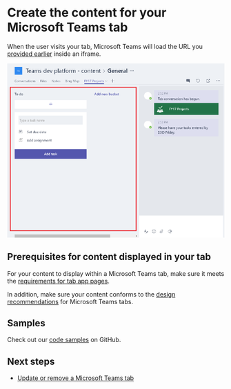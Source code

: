 ﻿# Create the content for your Microsoft Teams tab

When the user visits your tab, Microsoft Teams will load the URL you [provided earlier](createtabconfigui.md) inside an iframe.

!["Tab with iframed content highlighted."](images/tab_contentui2.png)

## Prerequisites for content displayed in your tab

For your content to display within a Microsoft Teams tab, make sure it meets the [requirements for tab app pages](tabprerequisites.md).

In addition, make sure your content conforms to the [design recommendations](design.md) for Microsoft Teams tabs.

## Samples

Check out our [code samples](samples.md) on GitHub.

## Next steps

* [Update or remove a Microsoft Teams tab](updateremovetab.md)

